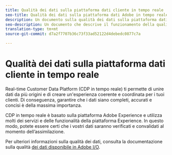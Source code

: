 ```yaml
---
title: Qualità dei dati sulla piattaforma dati cliente in tempo reale
seo-title: Qualità dei dati sulla piattaforma dati Adobe in tempo reale
description: Un documento sulla qualità dei dati sulla piattaforma dati cliente in tempo reale
seo-description: Un documento che descrive il funzionamento della qualità dei dati attraverso l'assimilazione batch e dei dati sulla piattaforma dati cliente Adobe in tempo reale
translation-type: tm+mt
source-git-commit: d7a2f7707b36c73f33ad52122d4debedc0877c7a

---
```



# Qualità dei dati sulla piattaforma dati cliente in tempo reale

Real-time Customer Data Platform (CDP in tempo reale) ti permette di unire dati da più origini e di creare un&#39;esperienza coerente e coordinata per i tuoi clienti. Di conseguenza, garantire che i dati siano completi, accurati e concisi è della massima importanza.

CDP in tempo reale è basato sulla piattaforma Adobe Experience e utilizza molti dei servizi e delle funzionalità della piattaforma Experience. In questo modo, potete essere certi che i vostri dati saranno verificati e convalidati al momento dell’assimilazione.

Per ulteriori informazioni sulla qualità dei dati, consulta la documentazione sulla qualità [dei dati disponibile in Adobe I/O](https://www.adobe.io/apis/experienceplatform/home/data-ingestion/data-ingestion-services.html#!api-specification/markdown/narrative/technical_overview/data_ingestion_quality/data_ingestion_quality.md).